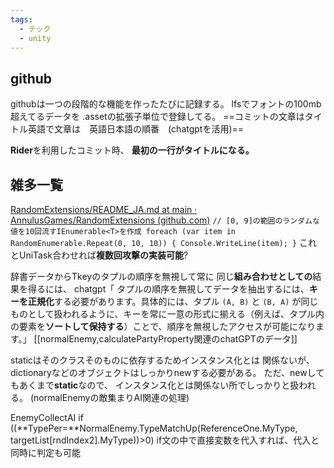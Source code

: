 ```yaml
---
tags:
  - テック
  - unity
---
```

## github
githubは一つの段階的な機能を作ったたびに記録する。
lfsでフォントの100mb超えてるデータを .assetの拡張子単位で登録してる。
==コミットの文章はタイトル英語で文章は　英語日本語の順番　(chatgptを活用)==

**Rider**を利用したコミット時、
**最初の一行がタイトルになる。**
## 雑多一覧
[RandomExtensions/README_JA.md at main · AnnulusGames/RandomExtensions (github.com)](https://github.com/AnnulusGames/RandomExtensions/blob/main/README_JA.md)
`// [0, 9]の範囲のランダムな値を10回流すIEnumerable<T>を作成
foreach (var item in RandomEnumerable.Repeat(0, 10, 10))
{
    Console.WriteLine(item);
}`
これとUniTask合わせれば**複数回攻撃の実装可能**?

辞書データからTkeyのタプルの順序を無視して常に
同じ**組み合わせとしての**結果を得るには、
chatgpt「
タプルの順序を無視してデータを抽出するには、**キーを正規化**する必要があります。具体的には、タプル `(A, B)` と `(B, A)` が同じものとして扱われるように、キーを常に一意の形式に揃える（例えば、タプル内の要素を**ソートして保持する**）ことで、順序を無視したアクセスが可能になります。」
[[normalEnemy,calculatePartyProperty関連のchatGPTのデータ]]





staticはそのクラスそのものに依存するためインスタンス化とは
関係ないが、
dictionaryなどのオブジェクトはしっかりnewする必要がある。
ただ、newしてもあくまで**static**なので、
インスタンス化とは関係ない所でしっかりと扱われる。
(normalEnemyの敵集まりAI関連の処理)



 EnemyCollectAI
 if ((**TypePer=**NormalEnemy.TypeMatchUp(ReferenceOne.MyType, targetList[rndIndex2].MyType))>0)
 if文の中で直接変数を代入すれば、代入と同時に判定も可能

